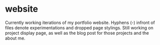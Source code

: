 # website

Currently working iterations of my portfolio website. Hyphens (-) infront of files denote experimentations and dropped page stylings. Still working on project display page, as well as the blog post for those projects and the about me. 
